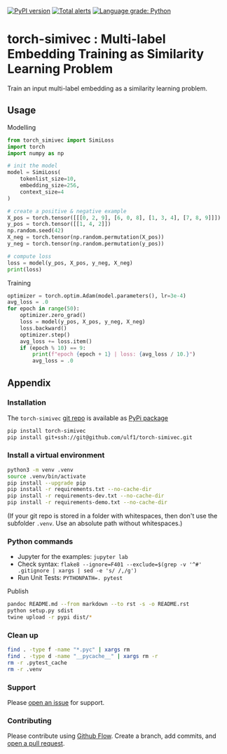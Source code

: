 [![PyPI version](https://badge.fury.io/py/torch-simivec.svg)](https://badge.fury.io/py/torch-simivec)
[![Total alerts](https://img.shields.io/lgtm/alerts/g/ulf1/torch-simivec.svg?logo=lgtm&logoWidth=18)](https://lgtm.com/projects/g/ulf1/torch-simivec/alerts/)
[![Language grade: Python](https://img.shields.io/lgtm/grade/python/g/ulf1/torch-simivec.svg?logo=lgtm&logoWidth=18)](https://lgtm.com/projects/g/ulf1/torch-simivec/context:python)

# torch-simivec : Multi-label Embedding Training as Similarity Learning Problem
Train an input multi-label embedding as a similarity learning problem.


## Usage

Modelling

```py
from torch_simivec import SimiLoss
import torch
import numpy as np

# init the model
model = SimiLoss(
    tokenlist_size=10,
    embedding_size=256,
    context_size=4
)

# create a positive & negative example
X_pos = torch.tensor([[[0, 2, 9], [6, 0, 8], [1, 3, 4], [7, 8, 9]]])
y_pos = torch.tensor([[1, 4, 2]])
np.random.seed(42)
X_neg = torch.tensor(np.random.permutation(X_pos))
y_neg = torch.tensor(np.random.permutation(y_pos))

# compute loss
loss = model(y_pos, X_pos, y_neg, X_neg)
print(loss)
```

Training

```py
optimizer = torch.optim.Adam(model.parameters(), lr=3e-4)
avg_loss = .0
for epoch in range(50):
    optimizer.zero_grad()
    loss = model(y_pos, X_pos, y_neg, X_neg)
    loss.backward()
    optimizer.step()
    avg_loss += loss.item()
    if (epoch % 10) == 9:
        print(f"epoch {epoch + 1} | loss: {avg_loss / 10.}")
        avg_loss = .0
```


## Appendix

### Installation
The `torch-simivec` [git repo](http://github.com/ulf1/torch-simivec) is available as [PyPi package](https://pypi.org/project/torch-simivec)

```sh
pip install torch-simivec
pip install git+ssh://git@github.com/ulf1/torch-simivec.git
```

### Install a virtual environment

```sh
python3 -m venv .venv
source .venv/bin/activate
pip install --upgrade pip
pip install -r requirements.txt --no-cache-dir
pip install -r requirements-dev.txt --no-cache-dir
pip install -r requirements-demo.txt --no-cache-dir
```

(If your git repo is stored in a folder with whitespaces, then don't use the subfolder `.venv`. Use an absolute path without whitespaces.)

### Python commands

* Jupyter for the examples: `jupyter lab`
* Check syntax: `flake8 --ignore=F401 --exclude=$(grep -v '^#' .gitignore | xargs | sed -e 's/ /,/g')`
* Run Unit Tests: `PYTHONPATH=. pytest`

Publish

```sh
pandoc README.md --from markdown --to rst -s -o README.rst
python setup.py sdist 
twine upload -r pypi dist/*
```

### Clean up 

```sh
find . -type f -name "*.pyc" | xargs rm
find . -type d -name "__pycache__" | xargs rm -r
rm -r .pytest_cache
rm -r .venv
```


### Support
Please [open an issue](https://github.com/ulf1/torch-simivec/issues/new) for support.


### Contributing
Please contribute using [Github Flow](https://guides.github.com/introduction/flow/). Create a branch, add commits, and [open a pull request](https://github.com/ulf1/torch-simivec/compare/).
